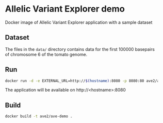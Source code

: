 # Allelic Variant Explorer demo

Docker image of Allelic Variant Explorer application with a sample dataset

## Dataset

The files in the `data/` directory contains data for the first 100000 basepairs of chromosome 6 of the tomato genome.

## Run

```bash
docker run -d -e EXTERNAL_URL=http://$(hostname):8080 -p 8080:80 ave2/ave-demo
```

The application will be available on http://&lt;hostname&gt;:8080

## Build

```bash
docker build -t ave2/ave-demo .
```
